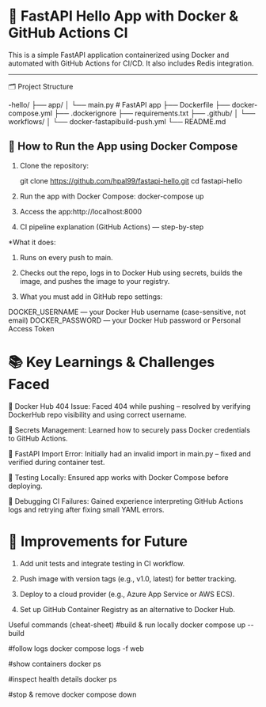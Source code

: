 # 🚀 FastAPI Hello App with Docker & GitHub Actions CI

This is a simple FastAPI application containerized using Docker and automated with GitHub Actions for CI/CD. It also includes Redis integration.

---


🗂️ Project Structure

-hello/
├── app/
│   └── main.py        # FastAPI app
├── Dockerfile
├── docker-compose.yml
├── .dockerignore
├── requirements.txt
├── .github/
│   └── workflows/
│       └── docker-fastapibuild-push.yml
└── README.md

## 🐳 How to Run the App using Docker Compose

1. Clone the repository:
  
   git clone https://github.com/hpal99/fastapi-hello.git
   cd fastapi-hello
2. Run the app with Docker Compose: 
   docker-compose up

3. Access the app:http://localhost:8000

4. CI pipeline explanation (GitHub Actions) — step-by-step

*What it does:

1. Runs on every push to main.

2. Checks out the repo, logs in to Docker Hub using secrets, builds the image, and pushes the image to your registry.

3. What you must add in GitHub repo settings:

DOCKER_USERNAME — your Docker Hub username (case-sensitive, not email)
DOCKER_PASSWORD — your Docker Hub password or Personal Access Token 


# 📚 Key Learnings & Challenges Faced

🔄 Docker Hub 404 Issue: Faced 404 while pushing – resolved by verifying DockerHub repo visibility and using correct username.

🔐 Secrets Management: Learned how to securely pass Docker credentials to GitHub Actions.

🐍 FastAPI Import Error: Initially had an invalid import in main.py – fixed and verified during container test.

🧪 Testing Locally: Ensured app works with Docker Compose before deploying.

🔁 Debugging CI Failures: Gained experience interpreting GitHub Actions logs and retrying after fixing small YAML errors.

# 🌟 Improvements for Future
1. Add unit tests and integrate testing in CI workflow.

2. Push image with version tags (e.g., v1.0, latest) for better tracking.

3. Deploy to a cloud provider (e.g., Azure App Service or AWS ECS).

4. Set up GitHub Container Registry as an alternative to Docker Hub.

Useful commands (cheat-sheet)
#build & run locally
docker compose up --build

#follow logs
docker compose logs -f web

#show containers
docker ps

#inspect health details
docker ps

#stop & remove
docker compose down

